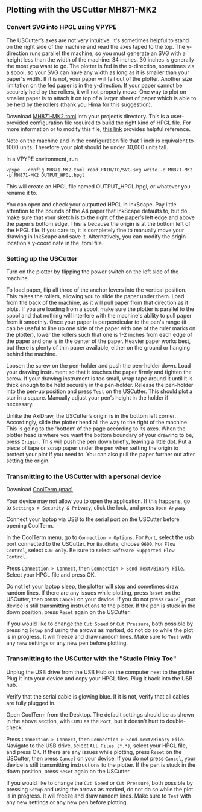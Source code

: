 ## Plotting with the USCutter MH871-MK2

### Convert SVG into HPGL using VPYPE

The USCutter’s axes are not very intuitive. It's sometimes helpful to stand on the right side of the machine and read the axes taped to the top. The y-direction runs parallel the machine, so you must generate an SVG with a height less than the width of the machine: 34 inches. 30 inches is generally the most you want to go. The plotter is fed in the x-direction, sometimes via a spool, so your SVG can have any width as long as it is smaller than your paper's width. If it is not, your paper will fall out of the plotter. Another size limitation on the fed paper is in the y-direction. If your paper cannot be securely held by the rollers, it will not properly move. One way to plot on smaller paper is to attach it on top of a larger sheet of paper which is able to be held by the rollers (thank you Hima for this suggestion).

Download [MH871-MK2.toml](https://github.com/benfordslaw/uscutter-MH871-MK2-plotting/blob/848abf4132b205ff69012ca5817c8e2a2e542445/MH871-MK2.toml) into your project’s directory. This is a user-provided configuration file required to build the right kind of HPGL file. For more information or to modify this file, [this link](https://vpype.readthedocs.io/en/latest/cookbook.html#faq-custom-hpgl-config) provides helpful reference.

Note on the machine and in the configuration file that 1 inch is equivalent to 1000 units. Therefore your plot should be under 30,000 units tall.

In a VPYPE environment, run

`vpype --config MH871-MK2.toml read PATH/TO/SVG.svg write -d MH871-MK2 -p MH871-MK2 OUTPUT_HPGL.hpgl`

This will create an HPGL file named OUTPUT_HPGL.hpgl, or whatever you rename it to.

You can open and check your outputted HPGL in InkScape. Pay little attention to the bounds of the A4 paper that InkScape defaults to, but do make sure that your sketch is to the right of the paper’s left edge and above the paper’s bottom edge. This is because the origin is at the bottom left of the HPGL file. If you care to, it is completely fine to manually move your drawing in InkScape and save it. Alternatively, you can modify the origin location's y-coordinate in the .toml file.

### Setting up the USCutter

Turn on the plotter by flipping the power switch on the left side of the machine. 

To load paper, flip all three of the anchor levers into the vertical position. This raises the rollers, allowing you to slide the paper under them. Load from the back of the machine, as it will pull paper from that direction as it plots. If you are loading from a spool, make sure the plotter is parallel to the spool and that nothing will interfere with the machine's ability to pull paper from it smoothly. Once your paper is perpendicular to the pen's range (it can be useful to line up one side of the paper with one of the ruler marks on the plotter), lower the rollers such that one is 1-2 inches from each edge of the paper and one is in the center of the paper. Heavier paper works best, but there is plenty of thin paper available, either on the ground or hanging behind the machine. 

Loosen the screw on the pen-holder and push the pen-holder down. Load your drawing instrument so that it touches the paper firmly and tighten the screw. If your drawing instrument is too small, wrap tape around it until it is thick enough to be held securely in the pen-holder. Release the pen-holder into the pen-up position and press `Test` on the USCutter. This should plot a star in a square. Manually adjust your pen’s height in the holder if necessary. 

Unlike the AxiDraw, the USCutter’s origin is in the bottom left corner. Accordingly, slide the plotter head all the way to the right of the machine. This is going to the ‘bottom’ of the page according to its axes. When the plotter head is where you want the bottom boundary of your drawing to be, press `Origin.` This will push the pen down briefly, leaving a little dot. Put a piece of tape or scrap paper under the pen when setting the origin to protect your plot if you need to. You can also pull the paper further out after setting the origin.

### Transmitting to the USCutter with a personal device

Download [CoolTerm (mac)](https://www.freeware.the-meiers.org/)

Your device may not allow you to open the application. If this happens, go to `Settings > Security & Privacy`, click the lock, and press `Open Anyway`

Connect your laptop via USB to the serial port on the USCutter before opening CoolTerm.

In the CoolTerm menu, go to `Connection > Options`. For `Port`, select the usb port connected to the USCutter. For `BaudRate`, choose `9600`. For `Flow Control`, select `XON only`. Be sure to select `Software Supported Flow Control`.

Press `Connection > Connect`, then `Connection > Send Text/Binary File`. Select your HPGL file and press OK. 

Do not let your laptop sleep, the plotter will stop and sometimes draw random lines. If there are any issues while plotting, press `Reset` on the USCutter, then press `Cancel` on your device. If you do not press `Cancel`, your device is still transmitting instructions to the plotter. If the pen is stuck in the down position, press `Reset` again on the USCutter.

If you would like to change the `Cut Speed` or `Cut Pressure`, both possible by pressing `Setup` and using the arrows as marked, do not do so while the plot is in progress. It will freeze and draw random lines. Make sure to `Test` with any new settings or any new pen before plotting.

### Transmitting to the USCutter with the "Studio Pinky Toe"

Unplug the USB drive from the USB Hub on the computer next to the plotter. Plug it into your device and copy your HPGL files. Plug it back into the USB hub.

Verify that the serial cable is glowing blue. If it is not, verify that all cables are fully plugged in.

Open CoolTerm from the Desktop. The default settings should be as shown in the above section, with `COM3` as the `Port`, but it doesn't hurt to double-check. 

Press `Connection > Connect`, then `Connection > Send Text/Binary File`. Navigate to the USB drive, select `All Files (*.*)`, select your HPGL file, and press OK. If there are any issues while plotting, press `Reset` on the USCutter, then press `Cancel` on your device. If you do not press `Cancel`, your device is still transmitting instructions to the plotter. If the pen is stuck in the down position, press `Reset` again on the USCutter.

If you would like to change the `Cut Speed` or `Cut Pressure`, both possible by pressing `Setup` and using the arrows as marked, do not do so while the plot is in progress. It will freeze and draw random lines. Make sure to `Test` with any new settings or any new pen before plotting.
